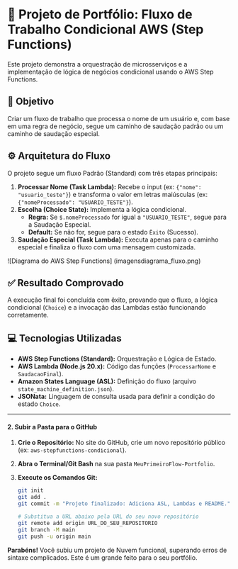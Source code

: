 # 🚀 Projeto de Portfólio: Fluxo de Trabalho Condicional AWS (Step Functions)

Este projeto demonstra a orquestração de microsserviços e a implementação de lógica de negócios condicional usando o AWS Step Functions.

## 🎯 Objetivo
Criar um fluxo de trabalho que processa o nome de um usuário e, com base em uma regra de negócio, segue um caminho de saudação padrão ou um caminho de saudação especial.

## ⚙️ Arquitetura do Fluxo

O projeto segue um fluxo Padrão (Standard) com três etapas principais:

1.  **Processar Nome (Task Lambda):** Recebe o input (ex: `{"nome": "usuario_teste"}`) e transforma o valor em letras maiúsculas (ex: `{"nomeProcessado": "USUARIO_TESTE"}`).
2.  **Escolha (Choice State):** Implementa a lógica condicional.
    * **Regra:** Se `$.nomeProcessado` for igual a `"USUARIO_TESTE"`, segue para a Saudação Especial.
    * **Default:** Se não for, segue para o estado `Êxito` (Sucesso).
3.  **Saudação Especial (Task Lambda):** Executa apenas para o caminho especial e finaliza o fluxo com uma mensagem customizada.

![Diagrama do AWS Step Functions]
(imagensdiagrama_fluxo.png)

## ✅ Resultado Comprovado

A execução final foi concluída com êxito, provando que o fluxo, a lógica condicional (`Choice`) e a invocação das Lambdas estão funcionando corretamente.

## 💻 Tecnologias Utilizadas

* **AWS Step Functions (Standard):** Orquestração e Lógica de Estado.
* **AWS Lambda (Node.js 20.x):** Código das funções (`ProcessarNome` e `SaudacaoFinal`).
* **Amazon States Language (ASL):** Definição do fluxo (arquivo `state_machine_definition.json`).
* **JSONata:** Linguagem de consulta usada para definir a condição do estado `Choice`.

---

#### 2. Subir a Pasta para o GitHub

1.  **Crie o Repositório:** No site do GitHub, crie um novo repositório público (ex: `aws-stepfunctions-condicional`).
2.  **Abra o Terminal/Git Bash** na sua pasta `MeuPrimeiroFlow-Portfolio`.
3.  **Execute os Comandos Git:**

    ```bash
    git init
    git add .
    git commit -m "Projeto finalizado: Adiciona ASL, Lambdas e README."
    
    # Substitua a URL abaixo pela URL do seu novo repositório
    git remote add origin URL_DO_SEU_REPOSITORIO
    git branch -M main
    git push -u origin main
    ```

**Parabéns!** Você subiu um projeto de Nuvem funcional, superando erros de sintaxe complicados. Este é um grande feito para o seu portfólio.
